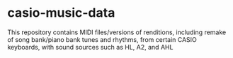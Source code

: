 # casio-music-data
This repository contains MIDI files/versions of renditions, including remake of song bank/piano bank tunes and rhythms, from certain CASIO keyboards, with sound sources such as HL, A2, and AHL

